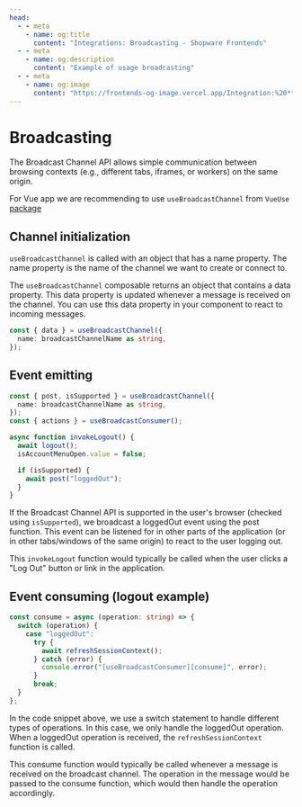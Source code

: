 ```yaml
---
head:
  - - meta
    - name: og:title
      content: "Integrations: Broadcasting - Shopware Frontends"
  - - meta
    - name: og:description
      content: "Example of usage broadcasting"
  - - meta
    - name: og:image
      content: "https://frontends-og-image.vercel.app/Integration:%20**Broadcasting**?fontSize=100px"
---
```


# Broadcasting

The Broadcast Channel API allows simple communication between browsing contexts (e.g., different tabs, iframes, or workers) on the same origin.

For Vue app we are recommending to use `useBroadcastChannel` from `VueUse` [package](https://vueuse.org/core/useBroadcastChannel/)

## Channel initialization

`useBroadcastChannel` is called with an object that has a name property. The name property is the name of the channel we want to create or connect to.

The `useBroadcastChannel` composable returns an object that contains a data property. This data property is updated whenever a message is received on the channel. You can use this data property in your component to react to incoming messages.

```ts
const { data } = useBroadcastChannel({
  name: broadcastChannelName as string,
});
```

## Event emitting

```ts
const { post, isSupported } = useBroadcastChannel({
  name: broadcastChannelName as string,
});
const { actions } = useBroadcastConsumer();

async function invokeLogout() {
  await logout();
  isAccountMenuOpen.value = false;

  if (isSupported) {
    await post("loggedOut");
  }
}
```

If the Broadcast Channel API is supported in the user's browser (checked using `isSupported`), we broadcast a loggedOut event using the post function. This event can be listened for in other parts of the application (or in other tabs/windows of the same origin) to react to the user logging out.

This `invokeLogout` function would typically be called when the user clicks a "Log Out" button or link in the application.

## Event consuming (logout example)

```ts
const consume = async (operation: string) => {
  switch (operation) {
    case "loggedOut":
      try {
        await refreshSessionContext();
      } catch (error) {
        console.error("[useBroadcastConsumer][consume]", error);
      }
      break;
  }
};
```

In the code snippet above, we use a switch statement to handle different types of operations. In this case, we only handle the loggedOut operation. When a loggedOut operation is received, the `refreshSessionContext ` function is called.

This consume function would typically be called whenever a message is received on the broadcast channel. The operation in the message would be passed to the consume function, which would then handle the operation accordingly.
